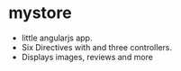 # mystore
+ little angularjs app.
+ Six Directives with and three controllers.
+ Displays images, reviews and more


